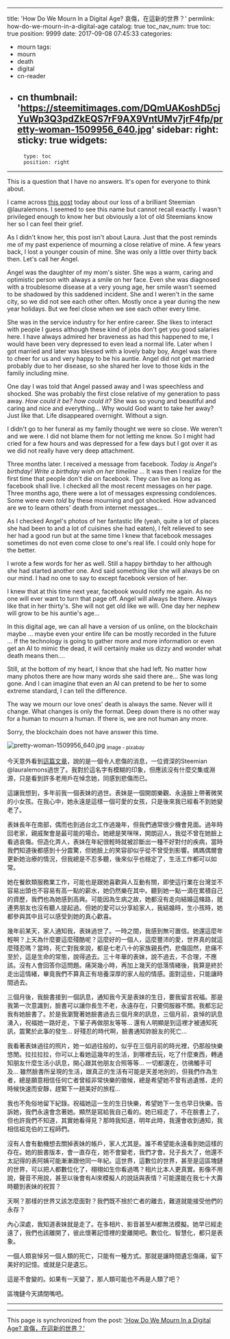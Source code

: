 
---
title: 'How Do We Mourn In a Digital Age?  哀傷，在這新的世界？'
permlink: how-do-we-mourn-in-a-digital-age
catalog: true
toc_nav_num: true
toc: true
position: 9999
date: 2017-09-08 07:45:33
categories:
- mourn
tags:
- mourn
- death
- digital
- cn-reader
- cn
thumbnail: 'https://steemitimages.com/DQmUAKoshD5cjYuWp3Q3pdZkEQS7rF9AX9VntUMv7jrF4fp/pretty-woman-1509956_640.jpg'
sidebar:
    right:
        sticky: true
widgets:
    -
        type: toc
        position: right
---


This is a question that I have no answers. It's open for everyone to think about.

I came across [this post](https://steemit.com/suicide/@alexbeyman/rest-in-peace-lauralemons-you-were-dear-to-me-and-everyone-who-knew-you) today about our loss of a brilliant Steemian @lauralemons. I seemed to see this name but cannot recall exactly. I wasn't privileged enough to know her but obviously a lot of old Steemians know her so I can feel their grief.

As I didn't know her, this post isn't about Laura. Just that the post reminds me of my past experience of mourning a close relative of mine. A few years back, I lost a younger cousin of mine. She was only a little over thirty back then. Let's call her Angel.

Angel was the daughter of my mom's sister. She was a warm, caring and optimistic person with always a smile on her face. Even she was diagnosed with a troublesome disease at a very young age, her smile wasn't seemed to be shadowed by this saddened incident. She and I weren't in the same city, so we did not see each other often. Mostly once a year during the new year holidays. But we feel close when we see each other every time. 

She was in the service industry for her entire career. She likes to interact with people I guess although these kind of jobs don't get you good salaries here. I have always admired her braveness as had this happened to me, I would have been very depressed to even lead a normal life. Later when I got married and later was blessed with a lovely baby boy, Angel was there to cheer for us and very happy to be his auntie. Angel did not get married probably due to her disease, so she shared her love to those kids in the family including mine.

One day I was told that Angel passed away and I was speechless and shocked. She was probably the first close relative of my generation to pass away. *How could it be? how could it?* She was so young and beautiful and caring and nice and everything... Why would God want to take her away? Just like that. Life disappeared overnight. Without a sign. 

I didn't go to her funeral as my family thought we were so close. We weren't and we were. I did not blame them for not letting me know. So I might had cried for a few hours and was depressed for a few days but I got over it as we did not really have very deep attachment.

Three months later. I received a message from facebook. *Today is Angel's birthday! Write a birthday wish on her timeline ...* It was then I realize for the first time that people don't die on facebook. They can live as long as facebook shall live. I checked all the most recent messages on her page. Three months ago, there were a lot of messages expressing condolences. Some were even *told* by these mourning and got shocked. How advanced are we to learn others' death from internet messages... 

As I checked Angel's photos of her fantastic life (yeah, quite a lot of places she had been to and a lot of cuisines she had eaten), I felt relieved to see her had a good run but at the same time I knew that facebook messages sometimes do not even come close to one's real life. I could only hope for the better.

I wrote a few words for her as well. Still a happy birthday to her although she had started another one. And said something like she will always be on our mind. I had no one to say to except facebook version of her.

I knew that at this time next year, facebook would notify me again. As no one will ever want to turn that page off. Angel will always be there. Always like that in her thirty's. She will not get old like we will. One day her nephew will grow to be his auntie's age... 

In this digital age, we can all have a version of us online, on the blockchain maybe ... maybe even your entire life can be mostly recorded in the future ... If the technology is going to gather more and more information or even get an AI to mimic the dead, it will certainly make us dizzy and wonder what death means then.... 

Still, at the bottom of my heart, I know that she had left. No matter how many photos there are how many words she said there are... She was long gone. And I can imagine that even an AI can pretend to be her to some extreme standard, I can tell the difference. 

The way we mourn our love ones' death is always the same. Never will it change. What changes is only the format. Deep down there is no other way for a human to mourn a human. If there is, we are not human any more.

Sorry, the blockchain does not have answer this time.

![pretty-woman-1509956_640.jpg](https://steemitimages.com/DQmUAKoshD5cjYuWp3Q3pdZkEQS7rF9AX9VntUMv7jrF4fp/pretty-woman-1509956_640.jpg)
<sub>image - pixabay</sub>

今天意外看到[這篇文章](https://steemit.com/suicide/@alexbeyman/rest-in-peace-lauralemons-you-were-dear-to-me-and-everyone-who-knew-you)，說的是一個令人悲傷的消息，一位資深的Steemian @lauralemons過世了。我對於這名字有模糊的印象，但應該沒有什麼交集或淵源，只是看到許多老用戶在悼念她，同感到悲傷而已。

這讓我想到，多年前我一個表妹的過世。表妹是一個開朗樂觀、永遠臉上帶著微笑的小女孩。在我心中，她永遠是這樣一個可愛的女孩，只是後來我已經看不到她變老了。

表妹長年在南部，偶而也到過台北工作過幾年，但我們通常很少機會見面。過年時回老家，親戚聚會是最可能的場合。她總是笑咪咪，開朗迎人，我從不曾在她臉上看過哀傷。但造化弄人，表妹在年紀很輕時就被診斷出一種不好對付的疾病，當時我們知道後都感到十分震驚，但她臉上的笑容卻似乎從不曾受到影響。媽媽偶爾會更新她治療的情況，但我總是不忍多聽，後來似乎也穩定了，生活工作都可以如常。

她在餐飲類服務業工作，可能也是跟她喜歡與人互動有關，即使這行業在台灣並不容易出頭也不容易有高一點的薪水，她仍然樂在其中。聽到她一點一滴在累積自己的資歷，我們也為她感到高興。可能因為生病之故，她都沒有走向結婚這條路，就連男朋友也沒有聽人提起過。但她的愛可以分享給家人，我結婚時，生小孩時，她都參與其中且可以感受到她的真心歡喜。

幾年前某天，家人通知我，表妹過世了。一時之間，我感到無可置信。她還這麼年輕啊？上天為什麼要這麼殘酷呢？這麼好的一個人，這麼豐沛的愛，世界真的就這麼殘忍嗎？當時，死亡對我來說，都是七老八十的家族親長們，悲傷固然，悲痛不至於，這是生命的常態，說得過去。三十年華的表妹，說不過去，不合理，不應該。沒有人會回答你這問題。痛哭幾小時，再加上幾天的低落情緒後，我算是終於走出這情緒，畢竟我們不算真正有培養深厚的家人般的情感。面對這些，只能讓時間過去。

三個月後，我臉書接到一個訊息，通知我今天是表妹的生日，要我留言祝福。那是我第一次意識到，臉書可以讓你長生不老，永遠存在，只要伺服器不關。我都忘記我有她臉書了。於是我瀏覽著她臉書過去三個月來的訊息，三個月前，哀悼的訊息湧入，祝福她一路好走，下輩子再做朋友等等... 還有人明顯是到這裡才被通知死訊，震驚於此事的發生... 好殘忍的時代啊，臉書通知妳臉友的死亡...

我看著表妹過往的照片，她一如過往般的，似乎在三個月前的時光裡，仍那般快樂悠閒。拉拉拉拉，你可以上看她這幾年的生活，到哪裡去玩，吃了什麼東西，轉通知朋友什麼生活小訊息，開心跟其他朋友合照等等... 一切都還在，彷彿觸手可及... 雖然臉書所呈現的生活，跟真正的生活有可能是天差地別的，但我們作為生者，總是願意相信任何亡者曾經非常快樂的徵候，總是希望她不曾有過遺憾，走的時候快速而安靜，趕緊下一趟美好的旅程...

我也不免俗地留下紀錄。祝福她這一生的生日快樂，希望她下一生也早日快樂。告訴她，我們永遠會念著她。顯然是寫給我自己看的。她已經走了，不在臉書上了，但也許我們不知道，其實她看得見？那時我知道，明年此時，我還會收到通知，我相信祖克伯的工程師們。

沒有人會有動機想去關掉表妹的帳戶，家人尤其是。誰不希望能永遠看到她這樣的存在。她的臉書版本，會一直存在，她不會變老，我們才會。兒子長大了，他還不太記得的表阿姨可能漸漸跟他同一年紀。這世界，這數位的世界，甚至是這區塊鏈的世界，可以把人都數位化了，栩栩如生你看過嗎？相片比本人更真實。影像不用說，聲音不用說，甚至以後會有AI來模擬人的說話與表情？可能還能在我七十大壽時聽到表妹的祝賀？

天啊？那樣的世界又該怎麼面對？我們既不捨於亡者的離去，難道就能接受他們的永存？

內心深處，我知道表妹就是走了。在多相片、影音甚至AI都無法模擬。她早已經走遠了，我們也該離開了，彼此懷著記憶裡的愛離開吧。數位化、智慧化，都只是表象。

一個人類哀悼另一個人類的死亡，只能有一種方式。那就是讓時間遺忘傷痛，留下美好的記憶。或就是只是遺忘。

這是不會變的。如果有一天變了，那人類可能也不再是人類了吧？

區塊鏈今天請閉嘴吧。

*****

- - -

This page is synchronized from the post: ['How Do We Mourn In a Digital Age?  哀傷，在這新的世界？'](https://steemit.com/@deanliu/how-do-we-mourn-in-a-digital-age)
